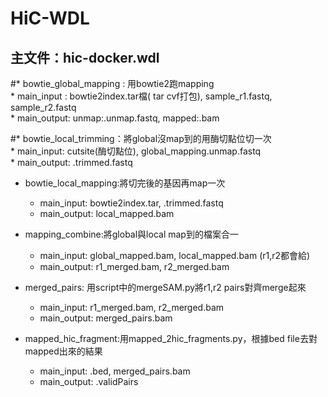 HiC-WDL
===
主文件：hic-docker.wdl  
---
#* bowtie_global_mapping : 用bowtie2跑mapping  
    * main_input : bowtie2index.tar檔( tar cvf打包), sample_r1.fastq, sample_r2.fastq  
    * main_output: unmap:.unmap.fastq, mapped:.bam  

#* bowtie_local_trimming：將global沒map到的用酶切點位切一次  
    * main_input: cutsite(酶切點位), global_mapping.unmap.fastq  
    * main_output: .trimmed.fastq  

* bowtie_local_mapping:將切完後的基因再map一次  
    * main_input: bowtie2index.tar, .trimmed.fastq  
    * main_output: local_mapped.bam  

* mapping_combine:將global與local map到的檔案合一  
    * main_input: global_mapped.bam, local_mapped.bam (r1,r2都會給)  
    * main_output: r1_merged.bam, r2_merged.bam  

* merged_pairs: 用script中的mergeSAM.py將r1,r2 pairs對齊merge起來  
    * main_input: r1_merged.bam, r2_merged.bam  
    * main_output: merged_pairs.bam  

* mapped_hic_fragment:用mapped_2hic_fragments.py，根據bed file去對mapped出來的結果  
    * main_input: .bed, merged_pairs.bam  
    * main_output: .validPairs  

